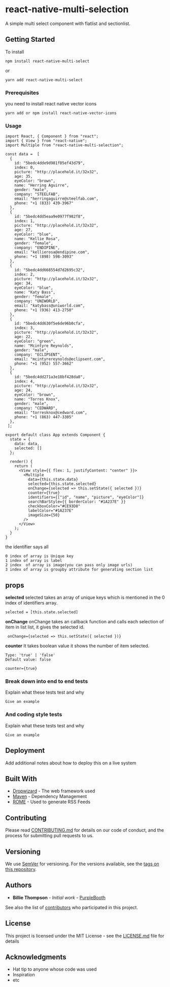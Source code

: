 # react-native-multi-selection

A simple multi select component with flatlist and sectionlist.

## Getting Started

To install 

```
npm install react-native-multi-select
```
or
```
yarn add react-native-multi-select
```


### Prerequisites

you need to install react native vector icons

```
yarn add or npm install react-native-vector-icons
```

### Usage

```
import React, { Component } from "react";
import { View } from "react-native";
import Multiple from "react-native-multi-selection";

const data =  [
  {
    id: "5bedc4dde9d981f05ef43d79",
    index: 0,
    picture: "http://placehold.it/32x32",
    age: 35,
    eyeColor: "brown",
    name: "Herring Aguirre",
    gender: "male",
    company: "STEELFAB",
    email: "herringaguirre@steelfab.com",
    phone: "+1 (833) 439-3967"
  },
  {
    id: "5bedc4dd5eaa9e0977f982f8",
    index: 1,
    picture: "http://placehold.it/32x32",
    age: 27,
    eyeColor: "blue",
    name: "Kellie Rosa",
    gender: "female",
    company: "ENDIPINE",
    email: "kellierosa@endipine.com",
    phone: "+1 (898) 598-3093"
  },
  {
    id: "5bedc4dd668554d7d2695c32",
    index: 2,
    picture: "http://placehold.it/32x32",
    age: 34,
    eyeColor: "blue",
    name: "Katy Bass",
    gender: "female",
    company: "UNIWORLD",
    email: "katybass@uniworld.com",
    phone: "+1 (936) 413-2750"
  },
  {
    id: "5bedc4dd630f5e6de96b0cfa",
    index: 3,
    picture: "http://placehold.it/32x32",
    age: 22,
    eyeColor: "green",
    name: "Mcintyre Reynolds",
    gender: "male",
    company: "ECLIPSENT",
    email: "mcintyrereynolds@eclipsent.com",
    phone: "+1 (952) 557-3662"
  },
  {
    id: "5bedc4dd271a3e18bf428da8",
    index: 4,
    picture: "http://placehold.it/32x32",
    age: 24,
    eyeColor: "brown",
    name: "Torres Knox",
    gender: "male",
    company: "CEDWARD",
    email: "torresknox@cedward.com",
    phone: "+1 (863) 447-3305"
  },
 ];

export default class App extends Component {
  state = {
    data: data,
    selected: []
  };

  render() {
    return (
      <View style={{ flex: 1, justifyContent: "center" }}>
        <Multiple
          data={this.state.data}
          selected={this.state.selected}
          onChange={selected => this.setState({ selected })}
          counter={true}
          identifiers={["id", "name", "picture", "eyeColor"]}
          searchBarStyle={{ borderColor: "#1A237E" }}
          checkboxColor="#CE93D8"
          labelColor="#1A237E"
          imageSize={50}
        />
      </View>
    );
  }
}
```
the identifier says all 

```
0 index of array is Unique key 
1 index of array is label 
2 index  of array is image(you can pass only image urls)
3 index of array is groupby attribute for generating section list
```

## props

**selected**
selected takes an array of unique keys which is mentioned in the 0 index of identifiers array.
```
selected = [this.state.selected]
```
**onChange**
onChange takes an callback function and  calls each selection of item in list list, it gives the selected id.
```
 onChange={selected => this.setState({ selected })}
```

**counter**
It takes boolean value it shows the number of item selected.
```
Type: 'true' | 'false'
Default value: false

counter={true}

```


### Break down into end to end tests

Explain what these tests test and why

```
Give an example
```

### And coding style tests

Explain what these tests test and why

```
Give an example
```

## Deployment

Add additional notes about how to deploy this on a live system

## Built With

* [Dropwizard](http://www.dropwizard.io/1.0.2/docs/) - The web framework used
* [Maven](https://maven.apache.org/) - Dependency Management
* [ROME](https://rometools.github.io/rome/) - Used to generate RSS Feeds

## Contributing

Please read [CONTRIBUTING.md](https://gist.github.com/PurpleBooth/b24679402957c63ec426) for details on our code of conduct, and the process for submitting pull requests to us.

## Versioning

We use [SemVer](http://semver.org/) for versioning. For the versions available, see the [tags on this repository](https://github.com/your/project/tags). 

## Authors

* **Billie Thompson** - *Initial work* - [PurpleBooth](https://github.com/PurpleBooth)

See also the list of [contributors](https://github.com/your/project/contributors) who participated in this project.

## License

This project is licensed under the MIT License - see the [LICENSE.md](LICENSE.md) file for details

## Acknowledgments

* Hat tip to anyone whose code was used
* Inspiration
* etc

